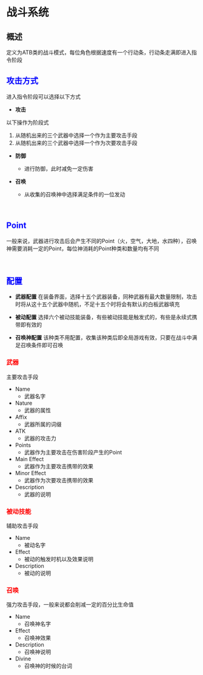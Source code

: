 # 战斗系统

## 概述

定义为ATB类的战斗模式，每位角色根据速度有一个行动条，行动条走满即进入指令阶段

## <font color=blue>攻击方式</font>

进入指令阶段可以选择以下方式

- **攻击**

以下操作为阶段式

  1. 从随机出来的三个武器中选择一个作为主要攻击手段
  2. 从随机出来的三个武器中选择一个作为次要攻击手段

- **防御**
  - 进行防御，此时减免一定伤害

- **召唤**
  - 从收集的召唤神中选择满足条件的一位发动

&emsp;

## <font color=blue>Point</font>

一般来说，武器进行攻击后会产生不同的Point（火，空气，大地，水四种），召唤神需要消耗一定的Point，每位神消耗的Point种类和数量均有不同

&emsp;

## <font color=blue>配置</font>

- **武器配置**
在装备界面，选择十五个武器装备，同种武器有最大数量限制，攻击时将从这十五个武器中随机，不足十五个时将会有默认的白板武器填充

- **被动配置**
选择六个被动技能装备，有些被动技能是触发式的，有些是永续式携带即有效的

- **召唤神配置**
该种类不用配置，收集该种类后即全局游戏有效，只要在战斗中满足召唤条件即可召唤

### <font color=red>武器</font>

主要攻击手段

- Name
  - 武器名字
- Nature
  - 武器的属性
- Affix
  - 武器所属的词缀  
- ATK
  - 武器的攻击力
- Points
  - 武器作为主要攻击在伤害阶段产生的Point
- Main Effect
  - 武器作为主要攻击携带的效果
- Minor Effect
  - 武器作为次要攻击携带的效果
- Description
  - 武器的说明

### <font color=red>被动技能</font>

辅助攻击手段

- Name
  - 被动名字
- Effect
  - 被动的触发时机以及效果说明
- Description
  - 被动的说明

### <font color=red>召唤</font>

强力攻击手段，一般来说都会削减一定的百分比生命值

- Name
  - 召唤神名字
- Effect
  - 召唤神效果
- Description
  - 召唤神说明
- Divine
  - 召唤神的时候的台词

